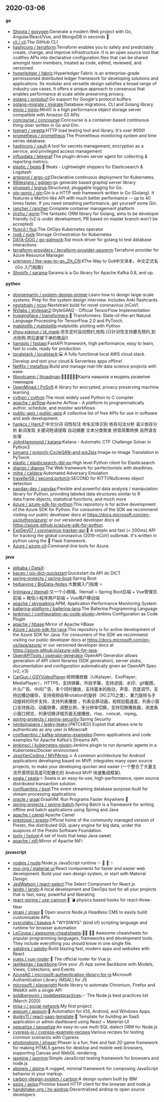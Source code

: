 ## 2020-03-06

#### go
* [Shpota / goxygen](https://github.com/Shpota/goxygen):Generate a modern Web project with Go, Angular/React/Vue, and MongoDB in seconds
🚀
* [cli / cli](https://github.com/cli/cli):The GitHub CLI
* [hashicorp / terraform](https://github.com/hashicorp/terraform):Terraform enables you to safely and predictably create, change, and improve infrastructure. It is an open source tool that codifies APIs into declarative configuration files that can be shared amongst team members, treated as code, edited, reviewed, and versioned.
* [hyperledger / fabric](https://github.com/hyperledger/fabric):Hyperledger Fabric is an enterprise-grade permissioned distributed ledger framework for developing solutions and applications. Its modular and versatile design satisfies a broad range of industry use cases. It offers a unique approach to consensus that enables performance at scale while preserving privacy.
* [golang / protobuf](https://github.com/golang/protobuf):Go support for Google's protocol buffers
* [golang-migrate / migrate](https://github.com/golang-migrate/migrate):Database migrations. CLI and Golang library.
* [minio / minio](https://github.com/minio/minio):MinIO is a high performance object storage server compatible with Amazon S3 APIs
* [concourse / concourse](https://github.com/concourse/concourse):Concourse is a container-based continuous thing-doer written in Go and Elm.
* [tsenart / vegeta](https://github.com/tsenart/vegeta):HTTP load testing tool and library. It's over 9000!
* [prometheus / prometheus](https://github.com/prometheus/prometheus):The Prometheus monitoring system and time series database.
* [hashicorp / vault](https://github.com/hashicorp/vault):A tool for secrets management, encryption as a service, and privileged access management
* [influxdata / telegraf](https://github.com/influxdata/telegraf):The plugin-driven server agent for collecting & reporting metrics.
* [elastic / beats](https://github.com/elastic/beats):🐠
Beats - Lightweight shippers for Elasticsearch & Logstash
* [argoproj / argo-cd](https://github.com/argoproj/argo-cd):Declarative continuous deployment for Kubernetes.
* [99designs / gqlgen](https://github.com/99designs/gqlgen):go generate based graphql server library
* [sirupsen / logrus](https://github.com/sirupsen/logrus):Structured, pluggable logging for Go.
* [gin-gonic / gin](https://github.com/gin-gonic/gin):Gin is a HTTP web framework written in Go (Golang). It features a Martini-like API with much better performance -- up to 40 times faster. If you need smashing performance, get yourself some Gin.
* [rancher / rancher](https://github.com/rancher/rancher):Complete container management platform
* [jinzhu / gorm](https://github.com/jinzhu/gorm):The fantastic ORM library for Golang, aims to be developer friendly (v2 is under development, PR based on master branch won't be accepted)
* [fluxcd / flux](https://github.com/fluxcd/flux):The GitOps Kubernetes operator
* [rook / rook](https://github.com/rook/rook):Storage Orchestration for Kubernetes
* [DATA-DOG / go-sqlmock](https://github.com/DATA-DOG/go-sqlmock):Sql mock driver for golang to test database interactions
* [terraform-providers / terraform-provider-azurerm](https://github.com/terraform-providers/terraform-provider-azurerm):Terraform provider for Azure Resource Manager
* [unknwon / the-way-to-go_ZH_CN](https://github.com/unknwon/the-way-to-go_ZH_CN):《The Way to Go》中文译本，中文正式名《Go 入门指南》
* [Shopify / sarama](https://github.com/Shopify/sarama):Sarama is a Go library for Apache Kafka 0.8, and up.

#### python
* [donnemartin / system-design-primer](https://github.com/donnemartin/system-design-primer):Learn how to design large-scale systems. Prep for the system design interview. Includes Anki flashcards.
* [nextstrain / ncov](https://github.com/nextstrain/ncov):Nextstrain build for novel coronavirus (nCoV)
* [NVlabs / stylegan2](https://github.com/NVlabs/stylegan2):StyleGAN2 - Official TensorFlow Implementation
* [huggingface / transformers](https://github.com/huggingface/transformers):🤗
Transformers: State-of-the-art Natural Language Processing for TensorFlow 2.0 and PyTorch.
* [matplotlib / matplotlib](https://github.com/matplotlib/matplotlib):matplotlib: plotting with Python
* [zhou-xiaojun / jd_mask](https://github.com/zhou-xiaojun/jd_mask):京东定时自动预约,抢购.(只针对性支持要先预约,到点抢购.然后直接下单的商品!)
* [tiangolo / fastapi](https://github.com/tiangolo/fastapi):FastAPI framework, high performance, easy to learn, fast to code, ready for production
* [localstack / localstack](https://github.com/localstack/localstack):💻
A fully functional local AWS cloud stack. Develop and test your cloud & Serverless apps offline!
* [Netflix / metaflow](https://github.com/Netflix/metaflow):Build and manage real-life data science projects with ease.
* [tlbootcamp / tlroadmap](https://github.com/tlbootcamp/tlroadmap):👩🏼‍💻👨🏻‍💻Карта навыков и модель развития тимлидов
* [OpenMined / PySyft](https://github.com/OpenMined/PySyft):A library for encrypted, privacy preserving machine learning
* [cython / cython](https://github.com/cython/cython):The most widely used Python to C compiler
* [apache / airflow](https://github.com/apache/airflow):Apache Airflow - A platform to programmatically author, schedule, and monitor workflows
* [public-apis / public-apis](https://github.com/public-apis/public-apis):A collective list of free APIs for use in software and web development.
* [hankcs / HanLP](https://github.com/hankcs/HanLP):中文分词 词性标注 命名实体识别 依存句法分析 语义依存分析 新词发现 关键词短语提取 自动摘要 文本分类聚类 拼音简繁转换 自然语言处理
* [JohnHammond / katana](https://github.com/JohnHammond/katana):Katana - Automatic CTF Challenge Solver in Python3
* [junyanz / pytorch-CycleGAN-and-pix2pix](https://github.com/junyanz/pytorch-CycleGAN-and-pix2pix):Image-to-Image Translation in PyTorch
* [elastic / elasticsearch-dsl-py](https://github.com/elastic/elasticsearch-dsl-py):High level Python client for Elasticsearch
* [django / django](https://github.com/django/django):The Web framework for perfectionists with deadlines.
* [mitre / caldera](https://github.com/mitre/caldera):Automated Adversary Emulation
* [traveller59 / second.pytorch](https://github.com/traveller59/second.pytorch):SECOND for KITTI/NuScenes object detection
* [pandas-dev / pandas](https://github.com/pandas-dev/pandas):Flexible and powerful data analysis / manipulation library for Python, providing labeled data structures similar to R data.frame objects, statistical functions, and much more
* [Azure / azure-sdk-for-python](https://github.com/Azure/azure-sdk-for-python):This repository is for active development of the Azure SDK for Python. For consumers of the SDK we recommend visiting our public developer docs at https://docs.microsoft.com/en-us/python/azure/ or our versioned developer docs at https://azure.github.io/azure-sdk-for-python.
* [ExpDev07 / coronavirus-tracker-api](https://github.com/ExpDev07/coronavirus-tracker-api):🦠 A simple and fast (< 200ms) API for tracking the global coronavirus (2019-nCoV) outbreak. It's written in python using the
🍼
Flask framework.
* [Azure / azure-cli](https://github.com/Azure/azure-cli):Command-line tools for Azure.

#### java
* [alibaba / DataX](https://github.com/alibaba/DataX):
* [bacen / pix-dict-quickstart](https://github.com/bacen/pix-dict-quickstart):Quickstart da API do DICT
* [spring-projects / spring-boot](https://github.com/spring-projects/spring-boot):Spring Boot
* [heibaiying / BigData-Notes](https://github.com/heibaiying/BigData-Notes):大数据入门指南
⭐️
* [linlinjava / litemall](https://github.com/linlinjava/litemall):又一个小商城。litemall = Spring Boot后端 + Vue管理员前端 + 微信小程序用户前端 + Vue用户移动端
* [apache / skywalking](https://github.com/apache/skywalking):APM, Application Performance Monitoring System
* [ballerina-platform / ballerina-lang](https://github.com/ballerina-platform/ballerina-lang):The Ballerina Programming Language
* [jenkinsci / configuration-as-code-plugin](https://github.com/jenkinsci/configuration-as-code-plugin):Jenkins Configuration as Code Plugin
* [apache / hbase](https://github.com/apache/hbase):Mirror of Apache HBase
* [Azure / azure-sdk-for-java](https://github.com/Azure/azure-sdk-for-java):This repository is for active development of the Azure SDK for Java. For consumers of the SDK we recommend visiting our public developer docs at https://docs.microsoft.com/en-us/java/azure/ or our versioned developer docs at https://azure.github.io/azure-sdk-for-java.
* [OpenAPITools / openapi-generator](https://github.com/OpenAPITools/openapi-generator):OpenAPI Generator allows generation of API client libraries (SDK generation), server stubs, documentation and configuration automatically given an OpenAPI Spec (v2, v3)
* [CarGuo / GSYVideoPlayer](https://github.com/CarGuo/GSYVideoPlayer):视频播放器（IJKplayer、ExoPlayer、MediaPlayer），HTTPS，支持弹幕，外挂字幕，支持滤镜、水印、gif截图，片头广告、中间广告，多个同时播放，支持基本的拖动，声音、亮度调节，支持边播边缓存，支持视频自带rotation的旋转（90,270之类），重力旋转与手动旋转的同步支持，支持列表播放 ，列表全屏动画，视频加载速度，列表小窗口支持拖动，动画效果，调整比例，多分辨率切换，支持切换播放器，进度条小窗口预览，列表切换详情页面无缝播放，rtsp、concat、mpeg。
* [spring-projects / spring-security](https://github.com/spring-projects/spring-security):Spring Security
* [nerdsinspace / leaky-leaky](https://github.com/nerdsinspace/leaky-leaky):[PATCHED] Exploit that allows one to authenticate as any user in Minecraft
* [confluentinc / kafka-streams-examples](https://github.com/confluentinc/kafka-streams-examples):Demo applications and code examples for Apache Kafka's Streams API.
* [jenkinsci / kubernetes-plugin](https://github.com/jenkinsci/kubernetes-plugin):Jenkins plugin to run dynamic agents in a Kubernetes/Docker environment
* [JessYanCoding / MVPArms](https://github.com/JessYanCoding/MVPArms):⚔️
A common architecture for Android applications developing based on MVP, integrates many open source projects, to make your developing quicker and easier (一个整合了大量主流开源项目高度可配置化的 Android MVP 快速集成框架).
* [seata / seata](https://github.com/seata/seata):🔥
Seata is an easy-to-use, high-performance, open source distributed transaction solution.
* [confluentinc / ksql](https://github.com/confluentinc/ksql):The event streaming database purpose-built for stream processing applications
* [oracle / graal](https://github.com/oracle/graal):GraalVM: Run Programs Faster Anywhere
🚀
* [spring-projects / spring-batch](https://github.com/spring-projects/spring-batch):Spring Batch is a framework for writing offline and batch applications using Spring and Java
* [apache / camel](https://github.com/apache/camel):Apache Camel
* [prestosql / presto](https://github.com/prestosql/presto):Official home of the community managed version of Presto, the distributed SQL query engine for big data, under the auspices of the Presto Software Foundation.
* [looly / hutool](https://github.com/looly/hutool):A set of tools that keep Java sweet.
* [apache / nifi](https://github.com/apache/nifi):Mirror of Apache NiFi

#### javascript
* [nodejs / node](https://github.com/nodejs/node):Node.js JavaScript runtime
✨
🐢
🚀
✨
* [mui-org / material-ui](https://github.com/mui-org/material-ui):React components for faster and easier web development. Build your own design system, or start with Material Design.
* [JedWatson / react-select](https://github.com/JedWatson/react-select):The Select Component for React.js
* [lando / lando](https://github.com/lando/lando):A local development and DevOps tool for all your projects that is fast, easy, powerful and liberating
* [react-spring / use-cannon](https://github.com/react-spring/use-cannon):👋
💣
physics based hooks for react-three-fiber
* [strapi / strapi](https://github.com/strapi/strapi):🚀
Open source Node.js Headless CMS to easily build customisable APIs
* [syscolabs / kasaya](https://github.com/syscolabs/kasaya):A "WYSIWYG" (kind of) scripting language and runtime for browser automation
* [LeCoupa / awesome-cheatsheets](https://github.com/LeCoupa/awesome-cheatsheets):👩‍💻
👨‍💻
Awesome cheatsheets for popular programming languages, frameworks and development tools. They include everything you should know in one single file.
* [gatsbyjs / gatsby](https://github.com/gatsbyjs/gatsby):Build blazing fast, modern apps and websites with React
* [vuejs / vue-router](https://github.com/vuejs/vue-router):🚦
The official router for Vue.js.
* [jashkenas / backbone](https://github.com/jashkenas/backbone):Give your JS App some Backbone with Models, Views, Collections, and Events
* [AzureAD / microsoft-authentication-library-for-js](https://github.com/AzureAD/microsoft-authentication-library-for-js):Microsoft Authentication Library (MSAL) for JS
* [microsoft / playwright](https://github.com/microsoft/playwright):Node library to automate Chromium, Firefox and WebKit with a single API
* [goldbergyoni / nodebestpractices](https://github.com/goldbergyoni/nodebestpractices):✅
The Node.js best practices list (March 2020)
* [misa-j / social-network](https://github.com/misa-j/social-network):My first project:
* [appium / appium](https://github.com/appium/appium):📱
Automation for iOS, Android, and Windows Apps.
* [dunky11 / react-saas-template](https://github.com/dunky11/react-saas-template):🌊
Template for building an SaaS application or admin dashboard using React + Material-UI
* [sequelize / sequelize](https://github.com/sequelize/sequelize):An easy-to-use multi SQL dialect ORM for Node.js
* [cypress-io / cypress-example-recipes](https://github.com/cypress-io/cypress-example-recipes):Various recipes for testing common scenarios with Cypress
* [photonstorm / phaser](https://github.com/photonstorm/phaser):Phaser is a fun, free and fast 2D game framework for making HTML5 games for desktop and mobile web browsers, supporting Canvas and WebGL rendering.
* [jasmine / jasmine](https://github.com/jasmine/jasmine):Simple JavaScript testing framework for browsers and node.js
* [alpinejs / alpine](https://github.com/alpinejs/alpine):A rugged, minimal framework for composing JavaScript behavior in your markup.
* [carbon-design-system / carbon](https://github.com/carbon-design-system/carbon):A design system built by IBM
* [axios / axios](https://github.com/axios/axios):Promise based HTTP client for the browser and node.js
* [handshake-org / hs-airdrop](https://github.com/handshake-org/hs-airdrop):Decentralized airdrop to open source developers
